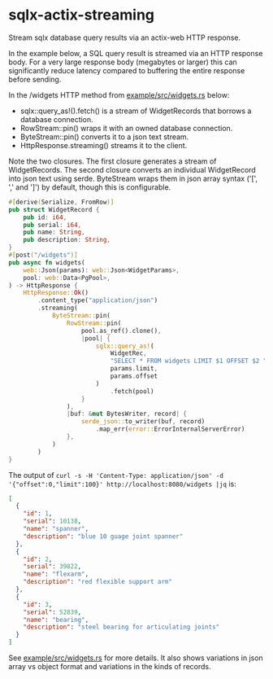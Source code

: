 # sqlx-actix-streaming
Stream sqlx database query results via an actix-web HTTP response.

In the example below, a SQL query result is streamed via an HTTP
response body. For a very large response body (megabytes or larger)
this can significantly reduce latency compared to buffering the entire
response before sending.

In the /widgets HTTP method from [example/src/widgets.rs](example/src/widgets.rs) below:

* sqlx::query_as!().fetch() is a stream of WidgetRecords that borrows
  a database connection.
* RowStream::pin() wraps it with an owned database connection.
* ByteStream::pin() converts it to a json text stream.
* HttpResponse.streaming() streams it to the client.

Note the two closures.  The first closure generates a stream of
WidgetRecords.  The second closure converts an individual
WidgetRecord into json text using serde.  ByteStream wraps them in json
array syntax ('[', ',' and ']') by default, though this is
configurable.

````rust
#[derive(Serialize, FromRow)]
pub struct WidgetRecord {
    pub id: i64,
    pub serial: i64,
    pub name: String,
    pub description: String,
}
#[post("/widgets")]
pub async fn widgets(
    web::Json(params): web::Json<WidgetParams>,
    pool: web::Data<PgPool>,
) -> HttpResponse {
    HttpResponse::Ok()
        .content_type("application/json")
        .streaming(
            ByteStream::pin(
                RowStream::pin(
                    pool.as_ref().clone(),
                    |pool| {
                        sqlx::query_as!(
                            WidgetRec,
                            "SELECT * FROM widgets LIMIT $1 OFFSET $2 ",
                            params.limit,
                            params.offset
                        )
                            .fetch(pool)
                    }
                ),
                |buf: &mut BytesWriter, record| {
                    serde_json::to_writer(buf, record)
                        .map_err(error::ErrorInternalServerError)
                },
            )
        )
}
````

The output of `curl -s -H 'Content-Type: application/json' -d '{"offset":0,"limit":100}' http://localhost:8080/widgets |jq` is:

````json
[
  {
    "id": 1,
    "serial": 10138,
    "name": "spanner",
    "description": "blue 10 guage joint spanner"
  },
  {
    "id": 2,
    "serial": 39822,
    "name": "flexarm",
    "description": "red flexible support arm"
  },
  {
    "id": 3,
    "serial": 52839,
    "name": "bearing",
    "description": "steel bearing for articulating joints"
  }
]
````

See [example/src/widgets.rs](example/src/widgets.rs) for more
details. It also shows variations in json array vs object format and
variations in the kinds of records.
